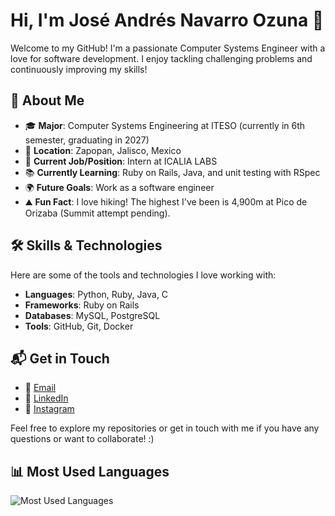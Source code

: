 # Hi, I'm José Andrés Navarro Ozuna 👋

Welcome to my GitHub! I'm a passionate Computer Systems Engineer with a love for software development. I enjoy tackling challenging problems and continuously improving my skills!  

## 🔹 About Me  

- 🎓 **Major**: Computer Systems Engineering at ITESO (currently in 6th semester, graduating in 2027)  
- 📍 **Location**: Zapopan, Jalisco, Mexico  
- 💼 **Current Job/Position**: Intern at ICALIA LABS  
- 📚 **Currently Learning**: Ruby on Rails, Java, and unit testing with RSpec  
- 🌍 **Future Goals**: Work as a software engineer  
- ⛰️ **Fun Fact**: I love hiking! The highest I've been is 4,900m at Pico de Orizaba (Summit attempt pending).  

## 🛠️ Skills & Technologies  

Here are some of the tools and technologies I love working with:  

- **Languages**: Python, Ruby, Java, C  
- **Frameworks**: Ruby on Rails  
- **Databases**: MySQL, PostgreSQL  
- **Tools**: GitHub, Git, Docker  

## 📬 Get in Touch  

- 📧 [Email](mailto:janavarroozuna@gmail.com)  
- 💼 [LinkedIn](https://www.linkedin.com/in/jose-andres-navarro-ozuna-995216268/)  
- 📸 [Instagram](https://www.instagram.com/navarro_pandyy/)  

Feel free to explore my repositories or get in touch with me if you have any questions or want to collaborate! :)  

## 📊 Most Used Languages  

![Most Used Languages](https://github-readme-stats.vercel.app/api/top-langs/?username=JAndresNav&layout=compact&theme=dark)
